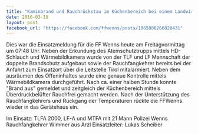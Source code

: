 ```yaml
---
title: "Kaminbrand und Rauchrückstau im Küchenbereich bei einem Landwirtschaftlichen Gebäude im Ortsteil Auders"
date: 2016-03-18
layout: post
facebook_url: "https://facebook.com/ffwenns/posts/1065880266820431"
---
```


Dies war die Einsatzmeldung für die FF Wenns heute am Freitagvormittag um 07:48 Uhr. Neben der Erkundung des Atemschutztrupps mittels HD-Schlauch und Wärmebildkamera wurde von der TLF und LF Mannschaft der doppelte Brandschutz aufgebaut sowie der Rauchfangkehrer bereits bei der Anfahrt zum Einsatzort über die Leitstelle Tirol mitalarmiert. Neben dem ausräumen des Offeninhaltes wurde eine genaue Kontrolle mittels Wärmebildkamera durchgeführt. Nach ca. einer halben Stunde konnte "Brand aus" gemeldet und zeitgleich der Küchenbereich mittels Überdruckbelüfter Rauchfrei gemacht werden. Nach der Unterstützung des Rauchfangkehrers und Rückgang der Temperaturen rückte die FFWenns wieder in das Gerätehaus ein.

Im Einsatz:
TLFA 2000, LF-A und MTFA mit 21 Mann
Polizei Wenns 
Rauchfangkehrer Wimmer aus Arzl
Einsatzleiter: Lukas Scheiber